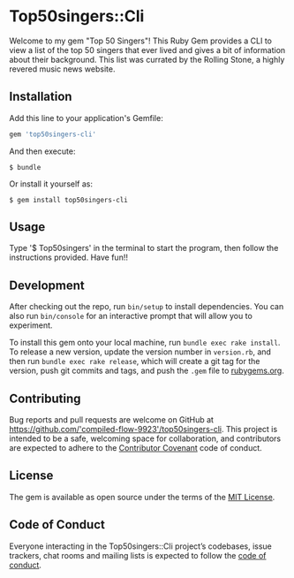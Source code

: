 # Top50singers::Cli

Welcome to my gem "Top 50 Singers"! This Ruby Gem provides a CLI to view a list of the top 50 singers that ever lived and gives a bit of information about their background. This list was currated by the Rolling Stone, a highly revered music news website.

## Installation

Add this line to your application's Gemfile:

```ruby
gem 'top50singers-cli'
```

And then execute:

    $ bundle

Or install it yourself as:

    $ gem install top50singers-cli

## Usage

Type '$ Top50singers' in the terminal to start the program, then follow the instructions provided. Have fun!!

## Development

After checking out the repo, run `bin/setup` to install dependencies. You can also run `bin/console` for an interactive prompt that will allow you to experiment.

To install this gem onto your local machine, run `bundle exec rake install`. To release a new version, update the version number in `version.rb`, and then run `bundle exec rake release`, which will create a git tag for the version, push git commits and tags, and push the `.gem` file to [rubygems.org](https://rubygems.org).

## Contributing

Bug reports and pull requests are welcome on GitHub at https://github.com/'compiled-flow-9923'/top50singers-cli. This project is intended to be a safe, welcoming space for collaboration, and contributors are expected to adhere to the [Contributor Covenant](http://contributor-covenant.org) code of conduct.

## License

The gem is available as open source under the terms of the [MIT License](https://opensource.org/licenses/MIT).

## Code of Conduct

Everyone interacting in the Top50singers::Cli project’s codebases, issue trackers, chat rooms and mailing lists is expected to follow the [code of conduct](https://github.com/'compiled-flow-9923'/top50singers-cli/blob/master/CODE_OF_CONDUCT.md).
